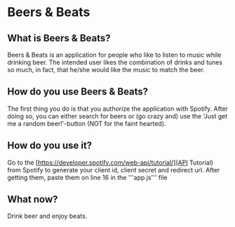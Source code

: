 # Beers & Beats
## What is Beers & Beats?
Beers & Beats is an application for people who like to listen to music while drinking beer. The intended user likes the combination of drinks and tunes so much, in fact, that he/she would like the music to match the beer.
## How do you use Beers & Beats?
The first thing you do is that you authorize the application with Spotify. After doing so, you can either search for beers or (go crazy and) use the 'Just get me a random beer!'-button (NOT for the faint hearted).
## How do you use it?
Go to the [https://developer.spotify.com/web-api/tutorial/](API Tutorial) from Spotify to generate your client id, client secret and redirect url.
After getting them, paste them on line 16 in the '''app.js''' file
## What now?
Drink beer and enjoy beats.
